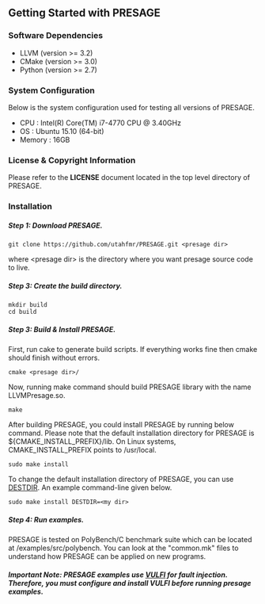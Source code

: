 
## Getting Started with PRESAGE
### Software Dependencies
* LLVM (version >= 3.2)
* CMake (version >= 3.0) 
* Python (version >= 2.7)

### System Configuration
Below is the system configuration used for testing all versions of PRESAGE.
* CPU : Intel(R) Core(TM) i7-4770 CPU @ 3.40GHz
* OS : Ubuntu 15.10 (64-bit)
* Memory : 16GB

### License & Copyright Information
Please refer to the **LICENSE** document located in the top level directory of PRESAGE.

### Installation
##### Step 1: Download PRESAGE. 

```
git clone https://github.com/utahfmr/PRESAGE.git <presage dir>
```
where \<presage dir\> is the directory where you want presage source code to live.

##### Step 3: Create the build directory.

```
mkdir build
cd build
```

##### Step 3: Build & Install PRESAGE.

First, run cake to generate build scripts. If everything works fine then cmake should finish without errors.
```
cmake <presage dir>/
```

Now, running make command should build PRESAGE library with the name LLVMPresage.so.

```
make
```

After building PRESAGE, you could install PRESAGE by running below command. Please note that the default installation directory for PRESAGE is ${CMAKE_INSTALL_PREFIX}/lib. On Linux systems, CMAKE_INSTALL_PREFIX points to /usr/local. 

```
sudo make install
```

To change the default installation directory of PRESAGE, you can use [DESTDIR](https://cmake.org/cmake/help/v3.0/variable/CMAKE_INSTALL_PREFIX.html). An example command-line given below.

```
sudo make install DESTDIR=<my dir>
```

##### Step 4: Run examples.

PRESAGE is tested on PolyBench/C benchmark suite which can be located at <presage dir>/examples/src/polybench. You can look at the "common.mk" files to understand how PRESAGE can be applied on new programs.

##### Important Note: PRESAGE examples use [VULFI](http://utahfmr.github.io/VULFI/) for fault injection. Therefore, you must configure and install VULFI before running presage examples.
